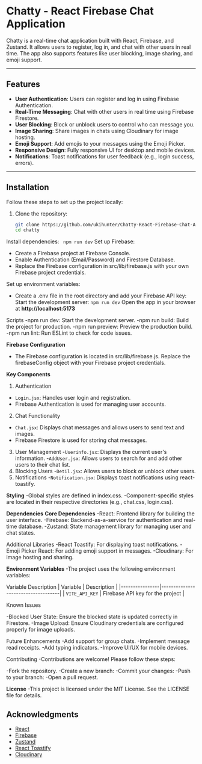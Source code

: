 # Chatty - React Firebase Chat Application

Chatty is a real-time chat application built with React, Firebase, and Zustand. It allows users to register, log in, and chat with other users in real time. The app also supports features like user blocking, image sharing, and emoji support.

---

## Features

- **User Authentication**: Users can register and log in using Firebase Authentication.
- **Real-Time Messaging**: Chat with other users in real time using Firebase Firestore.
- **User Blocking**: Block or unblock users to control who can message you.
- **Image Sharing**: Share images in chats using Cloudinary for image hosting.
- **Emoji Support**: Add emojis to your messages using the Emoji Picker.
- **Responsive Design**: Fully responsive UI for desktop and mobile devices.
- **Notifications**: Toast notifications for user feedback (e.g., login success, errors).

---


## Installation

Follow these steps to set up the project locally:

1. Clone the repository:
   ```bash
   git clone https://github.com/ukihunter/Chatty-React-Firebase-Chat-Application
   cd chatty

Install dependencies:
  ``` npm run dev```
Set up Firebase:

- Create a Firebase project at Firebase Console.
- Enable Authentication (Email/Password) and Firestore Database.
- Replace the Firebase configuration in src/lib/firebase.js with your own Firebase project credentials.

Set up environment variables:
 - Create a .env file in the root directory and add your Firebase API key:
Start the development server:
  ```npm run dev```
Open the app in your browser at **http://localhost:5173**

Scripts
-npm run dev: Start the development server.
-npm run build: Build the project for production.
-npm run preview: Preview the production build.
-npm run lint: Run ESLint to check for code issues.

**Firebase Configuration**
- The Firebase configuration is located in src/lib/firebase.js. Replace the firebaseConfig object with your Firebase project credentials.

**Key Components**
1. Authentication
- ```Login.jsx```: Handles user login and registration.
- Firebase Authentication is used for managing user accounts.
2. Chat Functionality
- ```Chat.jsx```: Displays chat messages and allows users to send text and images.
- Firebase Firestore is used for storing chat messages.
3. User Management
-```Userinfo.jsx```: Displays the current user's information.
-```AddUser.jsx```: Allows users to search for and add other users to their chat list.
4. Blocking Users
-```Detil.jsx```: Allows users to block or unblock other users.
5. Notifications
-```Notification.jsx```: Displays toast notifications using react-toastify.

**Styling**
-Global styles are defined in index.css.
-Component-specific styles are located in their respective directories (e.g., chat.css, login.css).

**Dependencies**
  **Core Dependencies**
-React: Frontend library for building the user interface.
-Firebase: Backend-as-a-service for authentication and real-time database.
-Zustand: State management library for managing user and chat states.

Additional Libraries
-React Toastify: For displaying toast notifications.
-Emoji Picker React: For adding emoji support in messages.
-Cloudinary: For image hosting and sharing.

**Environment Variables**
-The project uses the following environment variables:

Variable	Description
| Variable       | Description                        |
|----------------|------------------------------------|
| `VITE_API_KEY` | Firebase API key for the project   |

Known Issues

-Blocked User State: Ensure the blocked state is updated correctly in Firestore.
-Image Upload: Ensure Cloudinary credentials are configured properly for image uploads.

Future Enhancements
-Add support for group chats.
-Implement message read receipts.
-Add typing indicators.
-Improve UI/UX for mobile devices.

Contributing
-Contributions are welcome! Please follow these steps:

  -Fork the repository.
  -Create a new branch:
  -Commit your changes:
  -Push to your branch:
  -Open a pull request.

**License**
-This project is licensed under the MIT License. See the LICENSE file for details.


## Acknowledgments

- [React](https://reactjs.org/)
- [Firebase](https://firebase.google.com/)
- [Zustand](https://github.com/pmndrs/zustand)
- [React Toastify](https://fkhadra.github.io/react-toastify/)
- [Cloudinary](https://cloudinary.com/)


   
